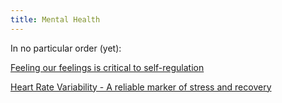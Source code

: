 ```yaml
---
title: Mental Health
---
```


In no particular order (yet):

[Feeling our feelings is critical to self-regulation](Feeling%20our%20feelings%20is%20critical%20to%20self-regulation.md)

[Heart Rate Variability - A reliable marker of stress and recovery](Heart%20Rate%20Variability%20-%20A%20reliable%20marker%20of%20stress%20and%20recovery.md)


